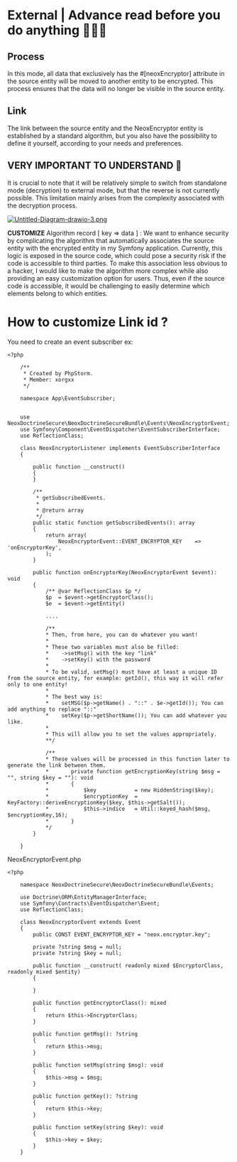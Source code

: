 # External | Advance read before you do anything 🚨🚨🚨

## Process
In this mode, all data that exclusively has the #[neoxEncryptor] attribute in the source entity will be
moved to another entity to be encrypted. This process ensures that the data will no longer be visible in the source entity.

## Link
The link between the source entity and the NeoxEncryptor entity is established by a standard algorithm, but you also have the possibility to define it yourself, according to your needs and preferences.

## VERY IMPORTANT TO UNDERSTAND 🚨
It is crucial to note that it will be relatively simple to switch from standalone mode (decryption) to external mode, but that the reverse is not currently possible. This limitation mainly arises from the complexity associated with the decryption process.

[![Untitled-Diagram-drawio-3.png](https://i.postimg.cc/7Ljcj2vR/Untitled-Diagram-drawio-3.png)](https://postimg.cc/B8cMKtn5)

**CUSTOMIZE** Algorithm record [ key => data ] :
We want to enhance security by complicating the algorithm that automatically associates the source entity with the
encrypted entity in my Symfony application. Currently, this logic is exposed in the source code, which could pose a
security risk if the code is accessible to third parties. To make this association less obvious to a hacker, I would
like to make the algorithm more complex while also providing an easy customization option for users. Thus, even if the
source code is accessible, it would be challenging to easily determine which elements belong to which entities.

# How to customize Link id ?
You need to create an event subscriber ex:

````
<?php

    /**
     * Created by PhpStorm.
     * Member: xorgxx
     */

    namespace App\EventSubscriber;


    use NeoxDoctrineSecure\NeoxDoctrineSecureBundle\Events\NeoxEncryptorEvent;
    use Symfony\Component\EventDispatcher\EventSubscriberInterface;
    use ReflectionClass;
    
    class NeoxEncryptorListener implements EventSubscriberInterface
    {
        
        public function __construct()
        {
        }

        /**
         * getSubscribedEvents.
         *
         * @return array
         */
        public static function getSubscribedEvents(): array
        {
            return array(
                NeoxEncryptorEvent::EVENT_ENCRYPTOR_KEY    => 'onEncryptorKey',
            );
        }
        
        public function onEncryptorKey(NeoxEncryptorEvent $event): void
        {
            /** @var ReflectionClass $p */
            $p  = $event->getEncryptorClass();
            $e  = $event->getEntity()
            
            ....
            
            /**
            * Then, from here, you can do whatever you want!
            *
            * These two variables must also be filled:
            *    ->setMsg() with the key "link"
            *    ->setKey() with the password
            *
            * To be valid, setMsg() must have at least a unique ID from the source entity, for example: getId(), this way it will refer only to one entity!
            *
            * The best way is:
            *    setMSG($p->getName() . "::" . $e->getId()); You can add anything to replace "::"
            *    setKey($p->getShortName()); You can add whatever you like.
            *
            * This will allow you to set the values appropriately.
            **/
            
            /**
            * These values will be processed in this function later to generate the link between them.
            *       private function getEncryptionKey(string $msg = "", string $key = ""): void
            *       {
            *           $key            = new HiddenString($key);
            *           $encryptionKey  = KeyFactory::deriveEncryptionKey($key, $this->getSalt());
            *           $this->indice   = Util::keyed_hash($msg, $encryptionKey,16);
            *       }
            */
        }

    }
````

NeoxEncryptorEvent.php

````
<?php
    
    namespace NeoxDoctrineSecure\NeoxDoctrineSecureBundle\Events;
    
    use Doctrine\ORM\EntityManagerInterface;
    use Symfony\Contracts\EventDispatcher\Event;
    use ReflectionClass;
    
    class NeoxEncryptorEvent extends Event
    {
        public CONST EVENT_ENCRYPTOR_KEY = "neox.encryptor.key";
   
        private ?string $msg = null;
        private ?string $key = null;
        
        public function __construct( readonly mixed $EncryptorClass, readonly mixed $entity)
        {
      
        }
        
        public function getEncryptorClass(): mixed
        {
            return $this->EncryptorClass;
        }
        
        public function getMsg(): ?string
        {
            return $this->msg;
        }
        
        public function setMsg(string $msg): void
        {
            $this->msg = $msg;
        }
        
        public function getKey(): ?string
        {
            return $this->key;
        }
        
        public function setKey(string $key): void
        {
            $this->key = $key;
        }
    }
````


